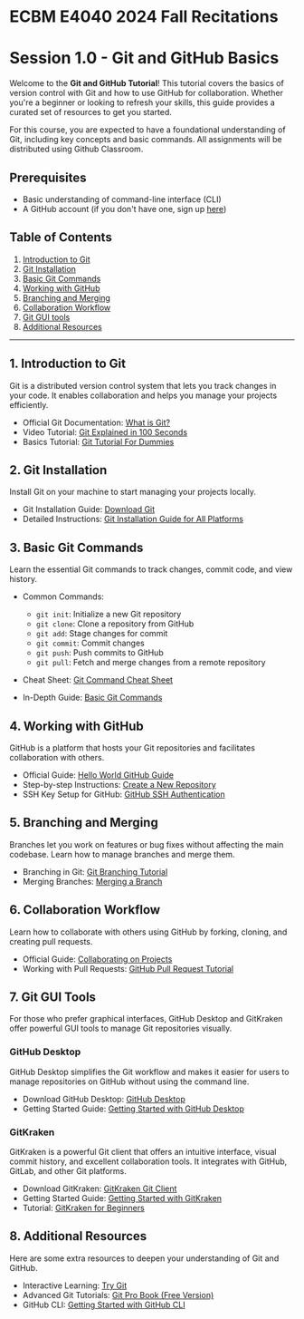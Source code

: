 # ECBM E4040 2024 Fall Recitations

# Session 1.0 - Git and GitHub Basics

Welcome to the **Git and GitHub Tutorial**! This tutorial covers the basics of version control with Git and how to use GitHub for collaboration. Whether you're a beginner or looking to refresh your skills, this guide provides a curated set of resources to get you started.

For this course, you are expected to have a foundational understanding of Git, including key concepts and basic commands.
All assignments will be distributed using Github Classroom. 

## Prerequisites
- Basic understanding of command-line interface (CLI)
- A GitHub account (if you don't have one, sign up [here](https://github.com))

## Table of Contents
1. [Introduction to Git](#1-introduction-to-git)
2. [Git Installation](#2-git-installation)
3. [Basic Git Commands](#3-basic-git-commands)
4. [Working with GitHub](#4-working-with-github)
5. [Branching and Merging](#5-branching-and-merging)
6. [Collaboration Workflow](#6-collaboration-workflow)
7. [Git GUI tools](#7-git-gui-tools)
8. [Additional Resources](#8-additional-resources)

---

## 1. Introduction to Git
Git is a distributed version control system that lets you track changes in your code. It enables collaboration and helps you manage your projects efficiently.

- Official Git Documentation: [What is Git?](https://git-scm.com/book/en/v2/Getting-Started-What-is-Git)
- Video Tutorial: [Git Explained in 100 Seconds](https://www.youtube.com/watch?v=hwP7WQkmECE)
- Basics Tutorial: [Git Tutorial For Dummies](https://www.youtube.com/watch?v=mJ-qvsxPHpY)

## 2. Git Installation
Install Git on your machine to start managing your projects locally.

- Git Installation Guide: [Download Git](https://git-scm.com/downloads)
- Detailed Instructions: [Git Installation Guide for All Platforms](https://www.atlassian.com/git/tutorials/install-git)

## 3. Basic Git Commands
Learn the essential Git commands to track changes, commit code, and view history.

- Common Commands:
  - `git init`: Initialize a new Git repository
  - `git clone`: Clone a repository from GitHub
  - `git add`: Stage changes for commit
  - `git commit`: Commit changes
  - `git push`: Push commits to GitHub
  - `git pull`: Fetch and merge changes from a remote repository

- Cheat Sheet: [Git Command Cheat Sheet](https://education.github.com/git-cheat-sheet-education.pdf)
- In-Depth Guide: [Basic Git Commands](https://www.atlassian.com/git/tutorials/saving-changes)

## 4. Working with GitHub
GitHub is a platform that hosts your Git repositories and facilitates collaboration with others.

- Official Guide: [Hello World GitHub Guide](https://guides.github.com/activities/hello-world/)
- Step-by-step Instructions: [Create a New Repository](https://docs.github.com/en/get-started/quickstart/create-a-repo)
- SSH Key Setup for GitHub: [GitHub SSH Authentication](https://docs.github.com/en/authentication/connecting-to-github-with-ssh)

## 5. Branching and Merging
Branches let you work on features or bug fixes without affecting the main codebase. Learn how to manage branches and merge them.

- Branching in Git: [Git Branching Tutorial](https://www.atlassian.com/git/tutorials/using-branches)
- Merging Branches: [Merging a Branch](https://www.atlassian.com/git/tutorials/using-branches/git-merge)

## 6. Collaboration Workflow
Learn how to collaborate with others using GitHub by forking, cloning, and creating pull requests.

- Official Guide: [Collaborating on Projects](https://docs.github.com/en/get-started/quickstart/fork-a-repo)
- Working with Pull Requests: [GitHub Pull Request Tutorial](https://www.freecodecamp.org/news/how-to-make-your-first-pull-request-on-github-3/)

## 7. Git GUI Tools
For those who prefer graphical interfaces, GitHub Desktop and GitKraken offer powerful GUI tools to manage Git repositories visually.

### GitHub Desktop
GitHub Desktop simplifies the Git workflow and makes it easier for users to manage repositories on GitHub without using the command line.

- Download GitHub Desktop: [GitHub Desktop](https://desktop.github.com/)
- Getting Started Guide: [Getting Started with GitHub Desktop](https://docs.github.com/en/desktop/installing-and-configuring-github-desktop/getting-started-with-github-desktop)

### GitKraken
GitKraken is a powerful Git client that offers an intuitive interface, visual commit history, and excellent collaboration tools. It integrates with GitHub, GitLab, and other Git platforms.

- Download GitKraken: [GitKraken Git Client](https://www.gitkraken.com/)
- Getting Started Guide: [Getting Started with GitKraken](https://help.gitkraken.com/gitkraken-desktop/gitkraken-desktop-home/)
- Tutorial: [GitKraken for Beginners](https://dev.to/abhixsh/a-quick-tutorial-for-gitkraken-a-comprehensive-guide-for-beginners-1323)

## 8. Additional Resources
Here are some extra resources to deepen your understanding of Git and GitHub.

- Interactive Learning: [Try Git](https://try.github.io/)
- Advanced Git Tutorials: [Git Pro Book (Free Version)](https://git-scm.com/book/en/v2)
- GitHub CLI: [Getting Started with GitHub CLI](https://cli.github.com/manual/)
